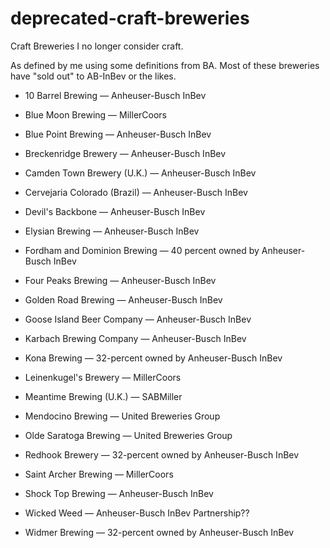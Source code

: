 # deprecated-craft-breweries
Craft Breweries I no longer consider craft.

As defined by me using some definitions from BA. Most of these breweries have "sold out" to AB-InBev or the likes.

* 10 Barrel Brewing — Anheuser-Busch InBev

* Blue Moon Brewing — MillerCoors

* Blue Point Brewing — Anheuser-Busch InBev

* Breckenridge Brewery — Anheuser-Busch InBev

* Camden Town Brewery (U.K.) — Anheuser-Busch InBev

* Cervejaria Colorado (Brazil) — Anheuser-Busch InBev

* Devil's Backbone — Anheuser-Busch InBev

* Elysian Brewing — Anheuser-Busch InBev

* Fordham and Dominion Brewing — 40 percent owned by Anheuser-Busch InBev

* Four Peaks Brewing — Anheuser-Busch InBev

* Golden Road Brewing — Anheuser-Busch InBev

* Goose Island Beer Company — Anheuser-Busch InBev

* Karbach Brewing Company — Anheuser-Busch InBev

* Kona Brewing — 32-percent owned by Anheuser-Busch InBev

* Leinenkugel's Brewery — MillerCoors

* Meantime Brewing (U.K.) — SABMiller

* Mendocino Brewing — United Breweries Group

* Olde Saratoga Brewing — United Breweries Group

* Redhook Brewery — 32-percent owned by Anheuser-Busch InBev

* Saint Archer Brewing — MillerCoors

* Shock Top Brewing — Anheuser-Busch InBev

* Wicked Weed — Anheuser-Busch InBev Partnership??

* Widmer Brewing — 32-percent owned by Anheuser-Busch InBev
